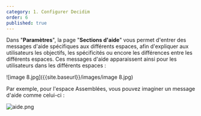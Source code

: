 ```yaml
---
category: 1. Configurer Decidim
order: 6
published: true
---
```

Dans "**Paramètres**", la page "**Sections d'aide**" vous permet d'entrer des messages d'aide spécifiques aux différents espaces, afin d'expliquer aux utilisateurs les objectifs, les spécificités ou encore les différences entre les différents espaces. Ces messages d'aide apparaissent ainsi pour les utilisateurs dans les différents espaces : 

![image 8.jpg]({{site.baseurl}}/images/image 8.jpg)

Par exemple, pour l'espace Assemblées, vous pouvez imaginer un message d'aide comme celui-ci : 

![aide.png]({{site.baseurl}}/images/aide.png)

